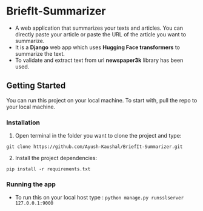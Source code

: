 # BriefIt-Summarizer

- A web application that summarizes your texts and articles. You can directly paste your article or paste the URL of the article you want to summarize.
- It is a **Django** web app which uses **Hugging Face transformers** to summarize the text. 
- To validate and extract text from url **newspaper3k** library has been used.

## Getting Started
You can run this project on your local machine. To start with, pull the repo to your local machine.

### Installation
1. Open terminal in the folder you want to clone the project and type:  

```git clone https://github.com/Ayush-Kaushal/BriefIt-Summarizer.git```

2. Install the project dependencies:

```pip install -r requirements.txt```

### Running the app
- To run this on your local host type :
```python manage.py runsslserver 127.0.0.1:9000```
